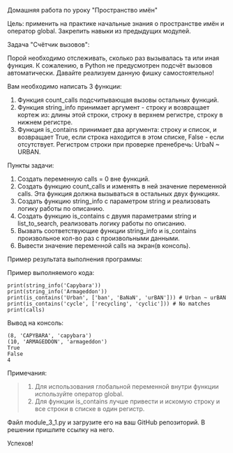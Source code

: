 Домашняя работа по уроку "Пространство имён"

Цель: применить на практике начальные знания о пространстве имён и оператор global. Закрепить навыки из предыдущих модулей.

Задача "Счётчик вызовов":

Порой необходимо отслеживать, сколько раз вызывалась та или иная функция. К сожалению, в Python не предусмотрен подсчёт вызовов автоматически.
Давайте реализуем данную фишку самостоятельно!

Вам необходимо написать 3 функции:
1. Функция count_calls подсчитывающая вызовы остальных функций.
2. Функция string_info принимает аргумент - строку и возвращает кортеж из: длины этой строки, строку в верхнем регистре, строку в нижнем регистре.
3. Функция is_contains принимает два аргумента: строку и список, и возвращает True, если строка находится в этом списке, False - если отсутствует. Регистром строки при проверке пренебречь: UrbaN ~ URBAN.

Пункты задачи:
1. Создать переменную calls = 0 вне функций.
2. Создать функцию count_calls и изменять в ней значение переменной calls. Эта функция должна вызываться в остальных двух функциях.
3. Создать функцию string_info с параметром string и реализовать логику работы по описанию.
4. Создать функцию is_contains с двумя параметрами string и list_to_search, реализовать логику работы по описанию.
5. Вызвать соответствующие функции string_info и is_contains произвольное кол-во раз с произвольными данными.
6. Вывести значение переменной calls на экран(в консоль).

Пример результата выполнения программы:

Пример выполняемого кода:
```
print(string_info('Capybara'))
print(string_info('Armageddon'))
print(is_contains('Urban', ['ban', 'BaNaN', 'urBAN'])) # Urban ~ urBAN
print(is_contains('cycle', ['recycling', 'cyclic'])) # No matches
print(calls)
```

Вывод на консоль:
```
(8, 'CAPYBARA', 'capybara')
(10, 'ARMAGEDDON', 'armageddon')
True
False
4
```

Примечания:
> 1. Для использования глобальной переменной внутри функции используйте оператор global.
> 2. Для функции is_contains лучше привести и искомую строку и все строки в списке в один регистр.

Файл module_3_1.py и загрузите его на ваш GitHub репозиторий. В решении пришлите ссылку на него.

Успехов!

